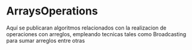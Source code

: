 # ArraysOperations
Aquí se publicaran algoritmos relacionados con la realizacion de operaciones con arreglos, empleando tecnicas tales como Broadcasting para sumar arreglos entre otras
